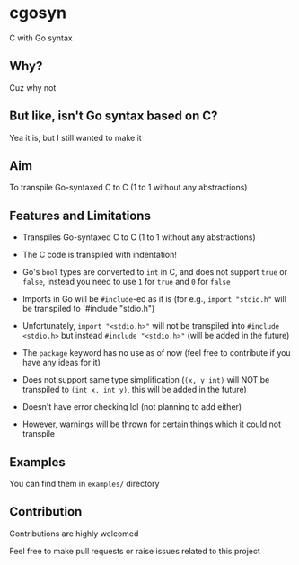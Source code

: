 # cgosyn
C with Go syntax

## Why?
Cuz why not

## But like, isn't Go syntax based on C?
Yea it is, but I still wanted to make it

## Aim
To transpile Go-syntaxed C to C (1 to 1 without any abstractions)

## Features and Limitations
- Transpiles Go-syntaxed C to C (1 to 1 without any abstractions)

- The C code is transpiled with indentation!

- Go's `bool` types are converted to `int` in C, and does not support `true` or `false`, instead you need to use `1` for `true` and `0` for `false`

- Imports in Go will be `#include`-ed as it is (for e.g., `import "stdio.h"` will be transpiled to `#include "stdio.h")

- Unfortunately, `import "<stdio.h>"` will not be transpiled into `#include <stdio.h>` but instead `#include "<stdio.h>"` (will be added in the future)

- The `package` keyword has no use as of now (feel free to contribute if you have any ideas for it)

- Does not support same type simplification (`(x, y int)` will NOT be transpiled to `(int x, int y)`, this will be added in the future)

- Doesn't have error checking lol (not planning to add either)

- However, warnings will be thrown for certain things which it could not transpile

## Examples
You can find them in `examples/` directory

## Contribution
Contributions are highly welcomed

Feel free to make pull requests or raise issues related to this project